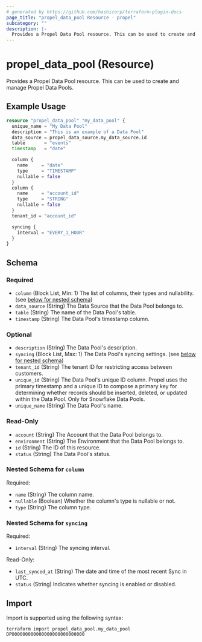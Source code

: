 ```yaml
---
# generated by https://github.com/hashicorp/terraform-plugin-docs
page_title: "propel_data_pool Resource - propel"
subcategory: ""
description: |-
  Provides a Propel Data Pool resource. This can be used to create and manage Propel Data Pools.
---
```


# propel_data_pool (Resource)

Provides a Propel Data Pool resource. This can be used to create and manage Propel Data Pools.

## Example Usage

```terraform
resource "propel_data_pool" "my_data_pool" {
  unique_name = "My Data Pool"
  description = "This is an example of a Data Pool"
  data_source = propel_data_source.my_data_source.id
  table       = "events"
  timestamp   = "date"

  column {
    name     = "date"
    type     = "TIMESTAMP"
    nullable = false
  }
  column {
    name     = "account_id"
    type     = "STRING"
    nullable = false
  }
  tenant_id = "account_id"

  syncing {
    interval = "EVERY_1_HOUR"
  }
}
```

<!-- schema generated by tfplugindocs -->
## Schema

### Required

- `column` (Block List, Min: 1) The list of columns, their types and nullability. (see [below for nested schema](#nestedblock--column))
- `data_source` (String) The Data Source that the Data Pool belongs to.
- `table` (String) The name of the Data Pool's table.
- `timestamp` (String) The Data Pool's timestamp column.

### Optional

- `description` (String) The Data Pool's description.
- `syncing` (Block List, Max: 1) The Data Pool's syncing settings. (see [below for nested schema](#nestedblock--syncing))
- `tenant_id` (String) The tenant ID for restricting access between customers.
- `unique_id` (String) The Data Pool's unique ID column. Propel uses the primary timestamp and a unique ID to compose a primary key for determining whether records should be inserted, deleted, or updated within the Data Pool. Only for Snowflake Data Pools.
- `unique_name` (String) The Data Pool's name.

### Read-Only

- `account` (String) The Account that the Data Pool belongs to.
- `environment` (String) The Environment that the Data Pool belongs to.
- `id` (String) The ID of this resource.
- `status` (String) The Data Pool's status.

<a id="nestedblock--column"></a>
### Nested Schema for `column`

Required:

- `name` (String) The column name.
- `nullable` (Boolean) Whether the column's type is nullable or not.
- `type` (String) The column type.


<a id="nestedblock--syncing"></a>
### Nested Schema for `syncing`

Required:

- `interval` (String) The syncing interval.

Read-Only:

- `last_synced_at` (String) The date and time of the most recent Sync in UTC.
- `status` (String) Indicates whether syncing is enabled or disabled.

## Import

Import is supported using the following syntax:

```shell
terraform import propel_data_pool.my_data_pool DPO00000000000000000000000000
```
